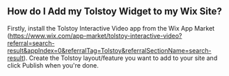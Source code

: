 ## How do I Add my Tolstoy Widget to my Wix Site?

Firstly, install the Tolstoy Interactive Video app from the Wix App Market (https://www.wix.com/app-market/tolstoy-interactive-video?referral=search-result&appIndex=0&referralTag=Tolstoy&referralSectionName=search-result). 
Create the Tolstoy layout/feature you want to add to your site and click Publish when you're done. 
